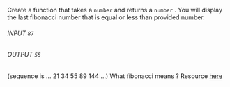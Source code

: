 Create a function that takes a `number` and returns a `number` . You will display the last fibonacci number that is equal or less than provided number.

###### INPUT `87`

###### OUTPUT `55`

(sequence is ... 21 34 55 89 144 ...)
What fibonacci means ? Resource [here](https://en.wikipedia.org/wiki/Fibonacci_number)
